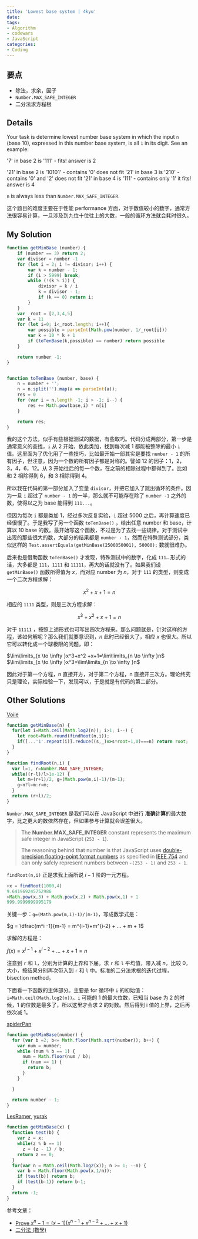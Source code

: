 ```yaml
---
title: 'Lowest base system | 4kyu'
date: 
tags:
- Algorithm
- codewars
- JavaScript
categories: 
- Coding
---
```


## 要点

- 除法，求余，因子
- `Number.MAX_SAFE_INTEGER`
- 二分法求方程根

## Details

Your task is determine lowest number base system in which the input `n` (base 10), expressed in this number base system, is all `1` in its digit. See an example:

'7' in base 2 is '111' - fits! answer is 2

'21' in base 2 is '10101' - contains '0' does not fit '21' in base 3 is '210' - contains '0' and '2' does not fit '21' in base 4 is '111' - contains only '1' it fits! answer is 4

`n` is always less than `Number.MAX_SAFE_INTEGER`.

这个题目的难度主要在于性能 performance 方面，对于数值较小的数字，通常方法很容易计算，一旦涉及到九位十位往上的大数，一般的循环方法就会耗时很久。

<!--more-->

## My Solution

```javascript
function getMinBase (number) {
    if (number == 3) return 2;
    var divisor = number -1
    for (let i = 2; i != divisor; i++) {
        var k = number - 1;
        if (i > 5999) break;
        while (!(k % i)) {
            divisor = k / i
            k = divisor - 1;
            if (k == 0) return i;
        }
    }
    var _root = [2,3,4,5]
    var k = 11
    for (let i=0; i<_root.length; i++){
        var possible = parseInt(Math.pow(number, 1/_root[i]))
        var k = 10 * k + 1
        if (toTenBase(k,possible) == number) return possible
    }

    return number -1;
}


function toTenBase (number, base) {
    n = number + '';
    n = n.split('').map(a => parseInt(a));
    res = 0
    for (var i = n.length -1; i > -1; i--) {
        res += Math.pow(base,i) * n[i]
    }

    return res;
}
```

我的这个方法，似乎有些根据测试的数据，有些取巧。代码分成两部分，第一步是通常意义的查找，`i` 从 2 开始，依此类加，找到每次减 1 都能被整除的最小 `i` 值。这里面为了优化用了一些技巧，比如最开始一部其实是要找 `number - 1` 的所有因子，但注意，因为一个数的所有因子都是对称的。譬如 12 的因子：1，2，3，4，6，12。从 3 开始往后的每一个数，在之前的相除过程中都得到了。比如和 2 相除得到 6，和 3 相除得到 4。

所以我在代码的第一部分加入了变量 `divisor`，并把它加入了跳出循环的条件。因为一旦 `i` 超过了 `number - 1`  的一半，那么就不可能存在除了 `number -1` 之外的数，使得以之为 base 能得到 `111...`。

但因为每次 `i` 都是类加 1，经过多次反复实验，`i` 超过 5000 之后，再计算速度已经很慢了。于是我写了另一个函数 `toTenBase()` ，给出任意 number 和 base，计算以 10 base 的数。最开始写这个函数，不过是为了去找一些规律。对于测试中出现的那些很大的数，大部分的结果都是 `number - 1`，然而在特殊测试部分，类似这样的 `Test.assertEquals(getMinBase(2500050001), 50000);` 数就很难办。

后来也是借助函数 `toTenBase()` 才发现，特殊测试中的数字，化成 `111…` 形式的话，大多都是 `111`，`1111` 和 `11111`，再大的话就没有了。如果我们设 `getMinBase()` 函数所得值为 $x$，而对应 number 为 $n$，对于 `111` 的类型，则变成一个二次方程求解：

$$x^2 +x+1=n$$

相应的 `1111` 类型，则是三次方程求解：

$$x^3+x^2 +x+1=n$$

对于 `11111` ，按照上述形式也可写出四次方程来。那么问题就是，针对这样的方程，该如何解呢？那么我们就要意识到，$n$ 此时已经很大了，相应 $x$ 也很大。所以它可以转化成一个球极限的问题，即：

$\lim\limits_{x \to \infty }x^3+x^2 +x+1=\lim\limits_{n \to \infty }n$
$\lim\limits_{x \to \infty }x^3=\lim\limits_{n \to \infty }n$

因此对于第一个方程，n 直接开方，对于第二个方程，n 直接开三次方。理论终究只是理论，实际检验一下，发现可以，于是就是有代码的第二部分。

## Other Solutions

 [Voile](https://www.codewars.com/users/Voile)

```javascript
function getMinBase(n) {
  for(let i=Math.ceil(Math.log2(n)); i>1; i--) {
    let root=Math.round(findRoot(n,i));
    if([...'1'.repeat(i)].reduce((s,_)=>s*root+1,0)===n) return root;
  }
}

function findRoot(n,i) {
  var l=1, r=Number.MAX_SAFE_INTEGER;
  while((r-l)/l>1e-12) {
    let m=(r+l)/2, g=(Math.pow(m,i)-1)/(m-1);
    g<n?l=m:r=m;
  }
  return (r+l)/2;
}
```

`Number.MAX_SAFE_INTEGER` 是我们可以在 JavaScript 中进行 **准确计算**的最大数字，比之更大的数依然存在，但如果参与计算就会误差很大。

> The **Number.MAX_SAFE_INTEGER** constant represents the maximum safe integer in JavaScript (`253 - 1`).
>
> The reasoning behind that number is that JavaScript uses [double-precision floating-point format numbers](http://www.wikiwand.com/en/Double_precision_floating-point_format) as specified in [IEEE 754](http://www.wikiwand.com/en/IEEE_floating_point) and can only safely represent numbers between `-(253 - 1)` and `253 - 1`.

 `findRoot(n,i)` 正是求我上面所说 $i-1$ 阶的一元方程。

```javascript
>x = findRoot(1000,4)
9.641969245752986
>Math.pow(x,3) + Math.pow(x,2) + Math.pow(x,1) + 1
999.9999999995179
```

关键一步：`g=(Math.pow(m,i)-1)/(m-1)`，写成数学式是：

$g = \dfrac{m^i -1}{m-1} = m^{i-1}+m^{i-2} + ... + m + 1$

求解的方程是：

$f(x) = x^{i-1}+x^{i-2} + ... + x + 1 = n$

注意到 `r` 和 `l`，分别为计算的上界和下届。求  `r` 和 `l` 平均值，带入减 $n$，比较 0，大小，按结果分别再次带入到 `r` 和 `l`  中。标准的二分法求根的迭代过程，bisection method。

下面看一下函数的主体部分。主要是 for 循环中 `i` 的初始值：`i=Math.ceil(Math.log2(n))`。`i` 可能的 1 的最大位数，已知当 base 为 2 的时候，1 的位数是最多了，所以这里才会求 2 的对数。然后得到 i 值的上界，之后再依次减 1。



[spiderPan](https://www.codewars.com/users/spiderPan)

```javascript
function getMinBase(number) {
  for (var b =2; b<= Math.floor(Math.sqrt(number)); b++) {
    var num = number;
    while (num % b == 1) {
      num = Math.floor(num / b);
      if (num == 1) {
        return b;
      }
    }

  }

  return number - 1;
}
```



 [LesRamer](https://www.codewars.com/users/LesRamer), [yurak](https://www.codewars.com/users/yurak)

```javascript
function getMinBase(x) {
  function test(b) {
    var z = x;
    while(z % b == 1)
      z = (z - 1) / b;
    return z == 0;
  }
  for(var n = Math.ceil(Math.log2(x)); n >= 1; --n) {
    var b = Math.floor(Math.pow(x,1/n));
    if (test(b)) return b;
    if (test(b-1)) return b-1;
  }
  return -1;
}
```





参考文章：

- [Prove $x^n−1=(x−1)(x^{n−1}+x^{n−2}+…+x+1)$](https://math.stackexchange.com/questions/900869/prove-xn-1-x-1xn-1xn-2-x1)
- [二分法 (數學)](http://www.wikiwand.com/zh/二分法_(數學))